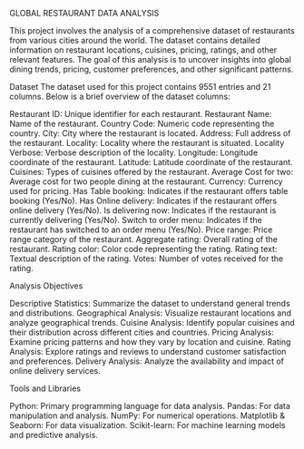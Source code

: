 GLOBAL RESTAURANT DATA ANALYSIS

This project involves the analysis of a comprehensive dataset of restaurants from various cities around the world. The dataset contains detailed information on restaurant locations, cuisines, pricing, ratings, and other relevant features. The goal of this analysis is to uncover insights into global dining trends, pricing, customer preferences, and other significant patterns.

Dataset
The dataset used for this project contains 9551 entries and 21 columns. Below is a brief overview of the dataset columns:

Restaurant ID: Unique identifier for each restaurant.
Restaurant Name: Name of the restaurant.
Country Code: Numeric code representing the country.
City: City where the restaurant is located.
Address: Full address of the restaurant.
Locality: Locality where the restaurant is situated.
Locality Verbose: Verbose description of the locality.
Longitude: Longitude coordinate of the restaurant.
Latitude: Latitude coordinate of the restaurant.
Cuisines: Types of cuisines offered by the restaurant.
Average Cost for two: Average cost for two people dining at the restaurant.
Currency: Currency used for pricing.
Has Table booking: Indicates if the restaurant offers table booking (Yes/No).
Has Online delivery: Indicates if the restaurant offers online delivery (Yes/No).
Is delivering now: Indicates if the restaurant is currently delivering (Yes/No).
Switch to order menu: Indicates if the restaurant has switched to an order menu (Yes/No).
Price range: Price range category of the restaurant.
Aggregate rating: Overall rating of the restaurant.
Rating color: Color code representing the rating.
Rating text: Textual description of the rating.
Votes: Number of votes received for the rating.

Analysis Objectives

Descriptive Statistics: Summarize the dataset to understand general trends and distributions.
Geographical Analysis: Visualize restaurant locations and analyze geographical trends.
Cuisine Analysis: Identify popular cuisines and their distribution across different cities and countries.
Pricing Analysis: Examine pricing patterns and how they vary by location and cuisine.
Rating Analysis: Explore ratings and reviews to understand customer satisfaction and preferences.
Delivery Analysis: Analyze the availability and impact of online delivery services.

Tools and Libraries

Python: Primary programming language for data analysis.
Pandas: For data manipulation and analysis.
NumPy: For numerical operations.
Matplotlib & Seaborn: For data visualization.
Scikit-learn: For machine learning models and predictive analysis.

